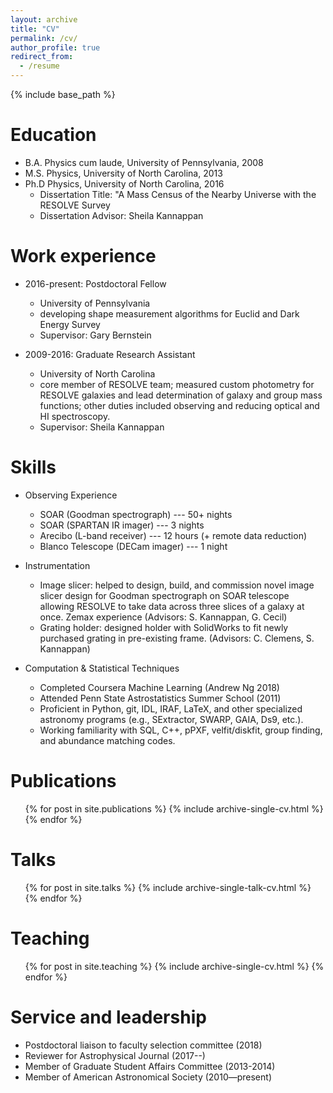 ```yaml
---
layout: archive
title: "CV"
permalink: /cv/
author_profile: true
redirect_from:
  - /resume
---
```


{% include base_path %}

Education
======
* B.A. Physics cum laude, University of Pennsylvania, 2008
* M.S. Physics, University of North Carolina, 2013
* Ph.D Physics, University of North Carolina, 2016
  * Dissertation Title: "A Mass Census of the Nearby Universe with the RESOLVE Survey
  * Dissertation Advisor: Sheila Kannappan

Work experience
======
* 2016-present: Postdoctoral Fellow
  * University of Pennsylvania
  * developing shape measurement algorithms for Euclid and Dark Energy Survey
  * Supervisor: Gary Bernstein

* 2009-2016: Graduate Research Assistant
  * University of North Carolina
  * core member of RESOLVE team; measured custom photometry for RESOLVE galaxies and lead determination of galaxy and group mass functions; other duties included observing and reducing optical and HI spectroscopy.
  * Supervisor: Sheila Kannappan
  
Skills
======
* Observing Experience
  * SOAR (Goodman spectrograph) --- 50+ nights
  * SOAR (SPARTAN IR imager) --- 3 nights
  * Arecibo (L-band receiver) --- 12 hours (+ remote data reduction)
  * Blanco Telescope (DECam imager) --- 1 night

* Instrumentation
  * Image slicer: helped to design, build, and commission novel image slicer design for Goodman spectrograph on SOAR telescope allowing RESOLVE to take data across three slices of a galaxy at once. Zemax experience (Advisors: S. Kannappan, G. Cecil)
  * Grating holder: designed holder with SolidWorks to fit newly purchased grating in pre-existing frame. (Advisors: C. Clemens, S. Kannappan)

* Computation & Statistical Techniques
  * Completed Coursera Machine Learning (Andrew Ng 2018)
  * Attended Penn State Astrostatistics Summer School (2011) 
  * Proficient in Python, git, IDL, IRAF, LaTeX, and other specialized astronomy programs (e.g., SExtractor, SWARP, GAIA, Ds9, etc.).
  * Working familiarity with SQL, C++, pPXF, velfit/diskfit, group finding, and abundance matching codes.

Publications
======
  <ul>{% for post in site.publications %}
    {% include archive-single-cv.html %}
  {% endfor %}</ul>
  
Talks
======
  <ul>{% for post in site.talks %}
    {% include archive-single-talk-cv.html %}
  {% endfor %}</ul>
  
Teaching
======
  <ul>{% for post in site.teaching %}
    {% include archive-single-cv.html %}
  {% endfor %}</ul>
  
Service and leadership
======
* Postdoctoral liaison to faculty selection committee (2018)                    
* Reviewer for Astrophysical Journal (2017--)
* Member of Graduate Student Affairs Committee (2013-2014)
* Member of American Astronomical Society (2010—present)
